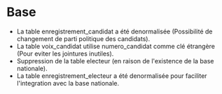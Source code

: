 # Base

- La table enregistrement_candidat a été denormalisée (Possibilité de changement de parti politique des candidats).
- La table voix_candidat utilise numero_candidat comme clé étrangère (Pour eviter les jointures inutiles).
- Suppression de la table electeur (en raison de l'existence de la base nationale).
- La table enregistrement_electeur a été denormalisée pour faciliter l'integration avec la base nationale.
